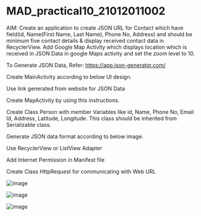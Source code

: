 # MAD_practical10_21012011002

AIM: Create an application to create JSON URL for Contact which have field(id, Name(First Name, Last Name), Phone No, Address) and should be minimum five contact details & display received contact data in RecyclerView. Add Google Map Activity which displays location which is received in JSON Data in google Maps activity and set the zoom level to 10.

To Generate JSON Data, Refer: https://app.json-generator.com/

Create MainActivity according to below UI design.

Use link generated from website for JSON Data

Create MapActivity by using this instructions.

Create Class Person with member Variables like id, Name, Phone No, Email Id, Address, Latitude, Longitude. This class should be inherited from Serializable class.

Generate JSON data format according to below image.

Use RecyclerView or ListView Adapter

Add Internet Permission in  Manifest file

Create Class HttpRequest for communicating with Web URL

![image](https://github.com/Chintan0484/MAD_practical10_21012011002/assets/98694412/196dd11b-02e4-47e0-befb-4520738a8019)

![image](https://github.com/Chintan0484/MAD_practical10_21012011002/assets/98694412/7453a1a2-62db-4042-8198-ab320640ed11)

![image](https://github.com/Chintan0484/MAD_practical10_21012011002/assets/98694412/31fcbc50-bbcc-4ed8-8e47-7baa19d708f2)
